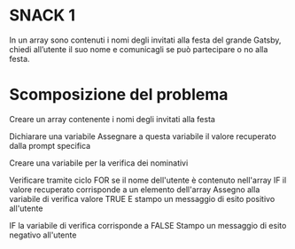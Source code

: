 # SNACK 1

In un array sono contenuti i nomi degli invitati alla festa del grande Gatsby, chiedi all’utente il suo nome e comunicagli se può partecipare o no alla festa.

# Scomposizione del problema 

Creare un array contenente i nomi degli invitati alla festa

Dichiarare una variabile
    Assegnare a questa variabile il valore recuperato dalla prompt specifica

Creare una variabile per la verifica dei nominativi

Verificare tramite ciclo FOR se il nome dell'utente è contenuto nell'array
    IF il valore recuperato corrisponde a un elemento dell'array
        Assegno alla variabile di verifica valore TRUE
        E stampo un messaggio di esito positivo all'utente

IF la variabile di verifica corrisponde a FALSE
    Stampo un messaggio di esito negativo all'utente